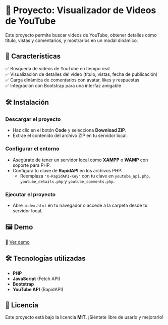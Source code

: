 # 📌 Proyecto: Visualizador de Videos de YouTube  

Este proyecto permite buscar videos de YouTube, obtener detalles como título, vistas y comentarios, y mostrarlos en un modal dinámico.  

## 🚀 Características  

✅ Búsqueda de videos de YouTube en tiempo real  
✅ Visualización de detalles del video (título, vistas, fecha de publicación)  
✅ Carga dinámica de comentarios con avatar, likes y respuestas  
✅ Integración con Bootstrap para una interfaz amigable  

## 🛠️ Instalación  

### Descargar el proyecto  
- Haz clic en el botón **Code** y selecciona **Download ZIP**.  
- Extrae el contenido del archivo ZIP en tu servidor local.  

### Configurar el entorno  
- Asegúrate de tener un servidor local como **XAMPP** o **WAMP** con soporte para PHP.  
- Configura tu clave de **RapidAPI** en los archivos PHP:  
  - Reemplaza `"X-RapidAPI-Key"` con tu clave en `youtube_api.php`, `youtube_details.php` y `youtube_comments.php`.  

### Ejecutar el proyecto  
- Abre `index.html` en tu navegador o accede a la carpeta desde tu servidor local.  

## 🖼️ Demo  
🔗 [Ver demo](http://widget.free.nf/Gallery)  

## 🛠️ Tecnologías utilizadas  
- **PHP**  
- **JavaScript** (Fetch API)  
- **Bootstrap**  
- **YouTube API** (RapidAPI)  

## 📜 Licencia  
Este proyecto está bajo la licencia **MIT**. ¡Siéntete libre de usarlo y mejorarlo!  



